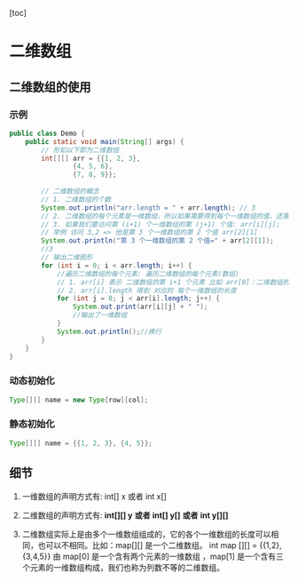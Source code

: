 [toc]

# 二维数组

## 二维数组的使用

### 示例

~~~java
public class Demo {
    public static void main(String[] args) {
        // 形如以下即为二维数组
        int[][] arr = {{1, 2, 3},
                {4, 5, 6},
                {7, 8, 9}};
        
        // 二维数组的概念
        // 1. 二维数组的个数
        System.out.println("arr.length = " + arr.length); // 3
        // 2. 二维数组的每个元素是一维数组，所以如果需要得到每个一维数组的值，还需要再次遍历
        // 3. 如果我们要访问第 (i+1) 个一维数组的第 (j+1) 个值: arr[i][j];
        // 举例 访问 3,2 => 他是第 3 个一维数组的第 2 个值 arr[2][1]
        System.out.println("第 3 个一维数组的第 2 个值=" + arr[2][1]); 
        //3
        // 输出二维图形
        for (int i = 0; i < arr.length; i++) {
            //遍历二维数组的每个元素: 遍历二维数组的每个元素(数组)
            // 1. arr[i] 表示 二维数组的第 i+1 个元素 比如 arr[0]：二维数组的第一个元素
            // 2. arr[i].length 得到 对应的 每个一维数组的长度
            for (int j = 0; j < arr[i].length; j++) {
                System.out.print(arr[i][j] + " ");
                //输出了一维数组
            }
            System.out.println();//换行
        }
    }
}
~~~

### 动态初始化

~~~java
Type[][] name = new Type[row][col];
~~~

### 静态初始化

~~~java
Type[][] name = {{1, 2, 3}, {4, 5}};
~~~

## 细节

1) 一维数组的声明方式有: 
    int[] x 或者 int x[] 

2) 二维数组的声明方式有: 
    **int[][] y** **或者** **int[] y[]** **或者** **int y[][]** 

3) 二维数组实际上是由多个一维数组组成的，它的各个一维数组的长度可以相同，也可以不相同。比如：map[][] 是一个二维数组。
    int map [][] = {{1,2},{3,4,5}} 
    由 map[0] 是一个含有两个元素的一维数组 ，map[1] 是一个含有三个元素的一维数组构成，我们也称为列数不等的二维数组。